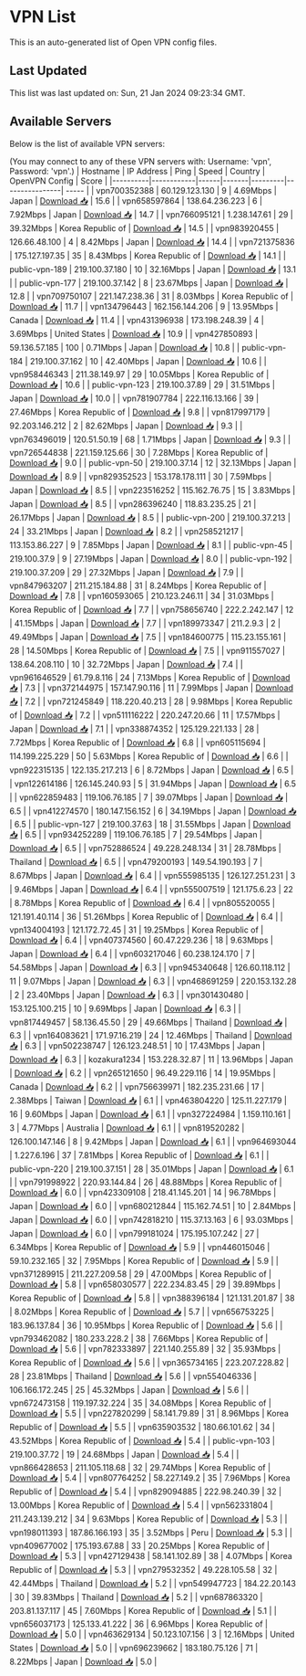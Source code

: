 # VPN List

This is an auto-generated list of Open VPN config files.

## Last Updated

This list was last updated on: Sun, 21 Jan 2024 09:23:34 GMT.

## Available Servers

Below is the list of available VPN servers:

(You may connect to any of these VPN servers with: Username: 'vpn', Password: 'vpn'.)
| Hostname | IP Address | Ping | Speed | Country | OpenVPN Config | Score |
|----------|------------|------|-------|---------|----------------| ----- |
| vpn700352388 | 60.129.123.130 | 9 | 4.69Mbps | Japan | [Download 📥](./configs/server_0_JP.ovpn) | 15.6 |
| vpn658597864 | 138.64.236.223 | 6 | 7.92Mbps | Japan | [Download 📥](./configs/server_1_JP.ovpn) | 14.7 |
| vpn766095121 | 1.238.147.61 | 29 | 39.32Mbps | Korea Republic of | [Download 📥](./configs/server_2_KR.ovpn) | 14.5 |
| vpn983920455 | 126.66.48.100 | 4 | 8.42Mbps | Japan | [Download 📥](./configs/server_3_JP.ovpn) | 14.4 |
| vpn721375836 | 175.127.197.35 | 35 | 8.43Mbps | Korea Republic of | [Download 📥](./configs/server_4_KR.ovpn) | 14.1 |
| public-vpn-189 | 219.100.37.180 | 10 | 32.16Mbps | Japan | [Download 📥](./configs/server_5_JP.ovpn) | 13.1 |
| public-vpn-177 | 219.100.37.142 | 8 | 23.67Mbps | Japan | [Download 📥](./configs/server_6_JP.ovpn) | 12.8 |
| vpn709750107 | 221.147.238.36 | 31 | 8.03Mbps | Korea Republic of | [Download 📥](./configs/server_7_KR.ovpn) | 11.7 |
| vpn134796443 | 162.156.144.206 | 9 | 13.95Mbps | Canada | [Download 📥](./configs/server_8_CA.ovpn) | 11.4 |
| vpn431396938 | 173.198.248.39 | 4 | 3.69Mbps | United States | [Download 📥](./configs/server_9_US.ovpn) | 10.9 |
| vpn427850893 | 59.136.57.185 | 100 | 0.71Mbps | Japan | [Download 📥](./configs/server_10_JP.ovpn) | 10.8 |
| public-vpn-184 | 219.100.37.162 | 10 | 42.40Mbps | Japan | [Download 📥](./configs/server_11_JP.ovpn) | 10.6 |
| vpn958446343 | 211.38.149.97 | 29 | 10.05Mbps | Korea Republic of | [Download 📥](./configs/server_12_KR.ovpn) | 10.6 |
| public-vpn-123 | 219.100.37.89 | 29 | 31.51Mbps | Japan | [Download 📥](./configs/server_13_JP.ovpn) | 10.0 |
| vpn781907784 | 222.116.13.166 | 39 | 27.46Mbps | Korea Republic of | [Download 📥](./configs/server_14_KR.ovpn) | 9.8 |
| vpn817997179 | 92.203.146.212 | 2 | 82.62Mbps | Japan | [Download 📥](./configs/server_15_JP.ovpn) | 9.3 |
| vpn763496019 | 120.51.50.19 | 68 | 1.71Mbps | Japan | [Download 📥](./configs/server_16_JP.ovpn) | 9.3 |
| vpn726544838 | 221.159.125.66 | 30 | 7.28Mbps | Korea Republic of | [Download 📥](./configs/server_17_KR.ovpn) | 9.0 |
| public-vpn-50 | 219.100.37.14 | 12 | 32.13Mbps | Japan | [Download 📥](./configs/server_18_JP.ovpn) | 8.9 |
| vpn829352523 | 153.178.178.111 | 30 | 7.59Mbps | Japan | [Download 📥](./configs/server_19_JP.ovpn) | 8.5 |
| vpn223516252 | 115.162.76.75 | 15 | 3.83Mbps | Japan | [Download 📥](./configs/server_20_JP.ovpn) | 8.5 |
| vpn286396240 | 118.83.235.25 | 21 | 26.17Mbps | Japan | [Download 📥](./configs/server_21_JP.ovpn) | 8.5 |
| public-vpn-200 | 219.100.37.213 | 24 | 33.21Mbps | Japan | [Download 📥](./configs/server_22_JP.ovpn) | 8.2 |
| vpn258521217 | 113.153.86.227 | 9 | 7.85Mbps | Japan | [Download 📥](./configs/server_23_JP.ovpn) | 8.1 |
| public-vpn-45 | 219.100.37.9 | 9 | 27.19Mbps | Japan | [Download 📥](./configs/server_24_JP.ovpn) | 8.0 |
| public-vpn-192 | 219.100.37.209 | 29 | 27.32Mbps | Japan | [Download 📥](./configs/server_25_JP.ovpn) | 7.9 |
| vpn847963207 | 211.215.184.88 | 31 | 8.24Mbps | Korea Republic of | [Download 📥](./configs/server_26_KR.ovpn) | 7.8 |
| vpn160593065 | 210.123.246.11 | 34 | 31.03Mbps | Korea Republic of | [Download 📥](./configs/server_27_KR.ovpn) | 7.7 |
| vpn758656740 | 222.2.242.147 | 12 | 41.15Mbps | Japan | [Download 📥](./configs/server_28_JP.ovpn) | 7.7 |
| vpn189973347 | 211.2.9.3 | 2 | 49.49Mbps | Japan | [Download 📥](./configs/server_29_JP.ovpn) | 7.5 |
| vpn184600775 | 115.23.155.161 | 28 | 14.50Mbps | Korea Republic of | [Download 📥](./configs/server_30_KR.ovpn) | 7.5 |
| vpn911557027 | 138.64.208.110 | 10 | 32.72Mbps | Japan | [Download 📥](./configs/server_31_JP.ovpn) | 7.4 |
| vpn961646529 | 61.79.8.116 | 24 | 7.13Mbps | Korea Republic of | [Download 📥](./configs/server_32_KR.ovpn) | 7.3 |
| vpn372144975 | 157.147.90.116 | 11 | 7.99Mbps | Japan | [Download 📥](./configs/server_33_JP.ovpn) | 7.2 |
| vpn721245849 | 118.220.40.213 | 28 | 9.98Mbps | Korea Republic of | [Download 📥](./configs/server_34_KR.ovpn) | 7.2 |
| vpn511116222 | 220.247.20.66 | 11 | 17.57Mbps | Japan | [Download 📥](./configs/server_35_JP.ovpn) | 7.1 |
| vpn338874352 | 125.129.221.133 | 28 | 7.72Mbps | Korea Republic of | [Download 📥](./configs/server_36_KR.ovpn) | 6.8 |
| vpn605115694 | 114.199.225.229 | 50 | 5.63Mbps | Korea Republic of | [Download 📥](./configs/server_37_KR.ovpn) | 6.6 |
| vpn922315135 | 122.135.217.213 | 6 | 8.72Mbps | Japan | [Download 📥](./configs/server_38_JP.ovpn) | 6.5 |
| vpn122614186 | 126.145.240.93 | 5 | 31.94Mbps | Japan | [Download 📥](./configs/server_39_JP.ovpn) | 6.5 |
| vpn622859483 | 119.106.76.185 | 7 | 39.07Mbps | Japan | [Download 📥](./configs/server_40_JP.ovpn) | 6.5 |
| vpn412274570 | 180.147.156.152 | 6 | 34.19Mbps | Japan | [Download 📥](./configs/server_41_JP.ovpn) | 6.5 |
| public-vpn-127 | 219.100.37.63 | 18 | 31.55Mbps | Japan | [Download 📥](./configs/server_42_JP.ovpn) | 6.5 |
| vpn934252289 | 119.106.76.185 | 7 | 29.54Mbps | Japan | [Download 📥](./configs/server_43_JP.ovpn) | 6.5 |
| vpn752886524 | 49.228.248.134 | 31 | 28.78Mbps | Thailand | [Download 📥](./configs/server_44_TH.ovpn) | 6.5 |
| vpn479200193 | 149.54.190.193 | 7 | 8.67Mbps | Japan | [Download 📥](./configs/server_45_JP.ovpn) | 6.4 |
| vpn555985135 | 126.127.251.231 | 3 | 9.46Mbps | Japan | [Download 📥](./configs/server_46_JP.ovpn) | 6.4 |
| vpn555007519 | 121.175.6.23 | 22 | 8.78Mbps | Korea Republic of | [Download 📥](./configs/server_47_KR.ovpn) | 6.4 |
| vpn805520055 | 121.191.40.114 | 36 | 51.26Mbps | Korea Republic of | [Download 📥](./configs/server_48_KR.ovpn) | 6.4 |
| vpn134004193 | 121.172.72.45 | 31 | 19.25Mbps | Korea Republic of | [Download 📥](./configs/server_49_KR.ovpn) | 6.4 |
| vpn407374560 | 60.47.229.236 | 18 | 9.63Mbps | Japan | [Download 📥](./configs/server_50_JP.ovpn) | 6.4 |
| vpn603217046 | 60.238.124.170 | 7 | 54.58Mbps | Japan | [Download 📥](./configs/server_51_JP.ovpn) | 6.3 |
| vpn945340648 | 126.60.118.112 | 11 | 9.07Mbps | Japan | [Download 📥](./configs/server_52_JP.ovpn) | 6.3 |
| vpn468691259 | 220.153.132.28 | 2 | 23.40Mbps | Japan | [Download 📥](./configs/server_53_JP.ovpn) | 6.3 |
| vpn301430480 | 153.125.100.215 | 10 | 9.69Mbps | Japan | [Download 📥](./configs/server_54_JP.ovpn) | 6.3 |
| vpn817449457 | 58.136.45.50 | 29 | 49.66Mbps | Thailand | [Download 📥](./configs/server_55_TH.ovpn) | 6.3 |
| vpn164083621 | 171.97.16.219 | 24 | 12.46Mbps | Thailand | [Download 📥](./configs/server_56_TH.ovpn) | 6.3 |
| vpn502238747 | 126.123.248.51 | 10 | 17.43Mbps | Japan | [Download 📥](./configs/server_57_JP.ovpn) | 6.3 |
| kozakura1234 | 153.228.32.87 | 11 | 13.96Mbps | Japan | [Download 📥](./configs/server_58_JP.ovpn) | 6.2 |
| vpn265121650 | 96.49.229.116 | 14 | 19.95Mbps | Canada | [Download 📥](./configs/server_59_CA.ovpn) | 6.2 |
| vpn756639971 | 182.235.231.66 | 17 | 2.38Mbps | Taiwan | [Download 📥](./configs/server_60_TW.ovpn) | 6.1 |
| vpn463804220 | 125.11.227.179 | 16 | 9.60Mbps | Japan | [Download 📥](./configs/server_61_JP.ovpn) | 6.1 |
| vpn327224984 | 1.159.110.161 | 3 | 4.77Mbps | Australia | [Download 📥](./configs/server_62_AU.ovpn) | 6.1 |
| vpn819520282 | 126.100.147.146 | 8 | 9.42Mbps | Japan | [Download 📥](./configs/server_63_JP.ovpn) | 6.1 |
| vpn964693044 | 1.227.6.196 | 37 | 7.81Mbps | Korea Republic of | [Download 📥](./configs/server_64_KR.ovpn) | 6.1 |
| public-vpn-220 | 219.100.37.151 | 28 | 35.01Mbps | Japan | [Download 📥](./configs/server_65_JP.ovpn) | 6.1 |
| vpn791998922 | 220.93.144.84 | 26 | 48.88Mbps | Korea Republic of | [Download 📥](./configs/server_66_KR.ovpn) | 6.0 |
| vpn423309108 | 218.41.145.201 | 14 | 96.78Mbps | Japan | [Download 📥](./configs/server_67_JP.ovpn) | 6.0 |
| vpn680212844 | 115.162.74.51 | 10 | 2.84Mbps | Japan | [Download 📥](./configs/server_68_JP.ovpn) | 6.0 |
| vpn742818210 | 115.37.13.163 | 6 | 93.03Mbps | Japan | [Download 📥](./configs/server_69_JP.ovpn) | 6.0 |
| vpn799181024 | 175.195.107.242 | 27 | 6.34Mbps | Korea Republic of | [Download 📥](./configs/server_70_KR.ovpn) | 5.9 |
| vpn446015046 | 59.10.232.165 | 32 | 7.95Mbps | Korea Republic of | [Download 📥](./configs/server_71_KR.ovpn) | 5.9 |
| vpn371289915 | 211.227.209.58 | 29 | 47.00Mbps | Korea Republic of | [Download 📥](./configs/server_72_KR.ovpn) | 5.8 |
| vpn658030577 | 222.234.83.45 | 29 | 39.89Mbps | Korea Republic of | [Download 📥](./configs/server_73_KR.ovpn) | 5.8 |
| vpn388396184 | 121.131.201.87 | 38 | 8.02Mbps | Korea Republic of | [Download 📥](./configs/server_74_KR.ovpn) | 5.7 |
| vpn656753225 | 183.96.137.84 | 36 | 10.95Mbps | Korea Republic of | [Download 📥](./configs/server_75_KR.ovpn) | 5.6 |
| vpn793462082 | 180.233.228.2 | 38 | 7.66Mbps | Korea Republic of | [Download 📥](./configs/server_76_KR.ovpn) | 5.6 |
| vpn782333897 | 221.140.255.89 | 32 | 35.93Mbps | Korea Republic of | [Download 📥](./configs/server_77_KR.ovpn) | 5.6 |
| vpn365734165 | 223.207.228.82 | 28 | 23.81Mbps | Thailand | [Download 📥](./configs/server_78_TH.ovpn) | 5.6 |
| vpn554046336 | 106.166.172.245 | 25 | 45.32Mbps | Japan | [Download 📥](./configs/server_79_JP.ovpn) | 5.6 |
| vpn672473158 | 119.197.32.224 | 35 | 34.08Mbps | Korea Republic of | [Download 📥](./configs/server_80_KR.ovpn) | 5.5 |
| vpn227820299 | 58.141.79.89 | 31 | 8.96Mbps | Korea Republic of | [Download 📥](./configs/server_81_KR.ovpn) | 5.5 |
| vpn635903532 | 180.66.101.62 | 34 | 43.52Mbps | Korea Republic of | [Download 📥](./configs/server_82_KR.ovpn) | 5.4 |
| public-vpn-103 | 219.100.37.72 | 19 | 24.68Mbps | Japan | [Download 📥](./configs/server_83_JP.ovpn) | 5.4 |
| vpn866428653 | 211.105.118.68 | 32 | 29.74Mbps | Korea Republic of | [Download 📥](./configs/server_84_KR.ovpn) | 5.4 |
| vpn807764252 | 58.227.149.2 | 35 | 7.96Mbps | Korea Republic of | [Download 📥](./configs/server_85_KR.ovpn) | 5.4 |
| vpn829094885 | 222.98.240.39 | 32 | 13.00Mbps | Korea Republic of | [Download 📥](./configs/server_86_KR.ovpn) | 5.4 |
| vpn562331804 | 211.243.139.212 | 34 | 9.63Mbps | Korea Republic of | [Download 📥](./configs/server_87_KR.ovpn) | 5.3 |
| vpn198011393 | 187.86.166.193 | 35 | 3.52Mbps | Peru | [Download 📥](./configs/server_88_PE.ovpn) | 5.3 |
| vpn409677002 | 175.193.67.88 | 33 | 20.25Mbps | Korea Republic of | [Download 📥](./configs/server_89_KR.ovpn) | 5.3 |
| vpn427129438 | 58.141.102.89 | 38 | 4.07Mbps | Korea Republic of | [Download 📥](./configs/server_90_KR.ovpn) | 5.3 |
| vpn279532352 | 49.228.105.58 | 32 | 42.44Mbps | Thailand | [Download 📥](./configs/server_91_TH.ovpn) | 5.2 |
| vpn549947723 | 184.22.20.143 | 30 | 39.83Mbps | Thailand | [Download 📥](./configs/server_92_TH.ovpn) | 5.2 |
| vpn687863320 | 203.81.137.117 | 45 | 7.60Mbps | Korea Republic of | [Download 📥](./configs/server_93_KR.ovpn) | 5.1 |
| vpn656037173 | 125.133.41.222 | 36 | 6.96Mbps | Korea Republic of | [Download 📥](./configs/server_94_KR.ovpn) | 5.0 |
| vpn463629134 | 50.123.107.156 | 3 | 12.16Mbps | United States | [Download 📥](./configs/server_95_US.ovpn) | 5.0 |
| vpn696239662 | 183.180.75.126 | 71 | 8.22Mbps | Japan | [Download 📥](./configs/server_96_JP.ovpn) | 5.0 |
